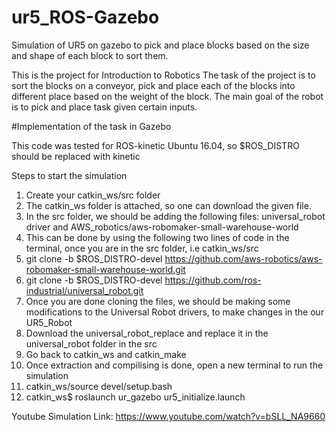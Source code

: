 # ur5_ROS-Gazebo
Simulation of UR5 on gazebo to pick and place blocks based on the size and shape of each block to sort them.

This is the project for Introduction to Robotics The task of the project is to sort the blocks on a conveyor, pick and place each of the blocks into different place based on the weight of the block. The main goal of the robot is to pick and place task given certain inputs.

#Implementation of the task in Gazebo

This code was tested for ROS-kinetic Ubuntu 16.04, so $ROS_DISTRO should be replaced with kinetic

Steps to start the simulation
1. Create your catkin_ws/src folder
2. The catkin_ws folder is attached, so one can download the given file.
3. In the src folder, we should be adding the following files: universal_robot driver and AWS_robotics/aws-robomaker-small-warehouse-world
4. This can be done by using the following two lines of code in the terminal, once you are in the src folder, i.e catkin_ws/src
5. git clone -b $ROS_DISTRO-devel https://github.com/aws-robotics/aws-robomaker-small-warehouse-world.git
6. git clone -b $ROS_DISTRO-devel https://github.com/ros-industrial/universal_robot.git
7. Once you are done cloning the files, we should be making some modifications to the Universal Robot drivers, to make changes in the our UR5_Robot
8. Download the universal_robot_replace and replace it in the universal_robot folder in the src
9. Go back to catkin_ws and catkin_make
10. Once extraction and compilising is done, open a new terminal to run the simulation
15. catkin_ws/source devel/setup.bash
16. catkin_ws$ roslaunch ur_gazebo ur5_initialize.launch


Youtube Simulation Link: https://www.youtube.com/watch?v=bSLL_NA9660
